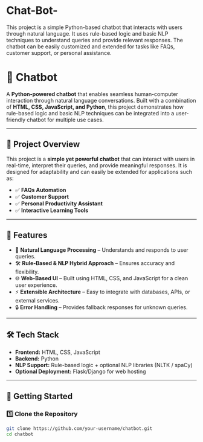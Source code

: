# Chat-Bot-
This project is a simple Python-based chatbot that interacts with users through natural language. It uses rule-based logic and basic NLP techniques to understand queries and provide relevant responses. The chatbot can be easily customized and extended for tasks like FAQs, customer support, or personal assistance.
# 🤖 Chatbot  

A **Python-powered chatbot** that enables seamless human-computer interaction through natural language conversations. Built with a combination of **HTML, CSS, JavaScript, and Python**, this project demonstrates how rule-based logic and basic NLP techniques can be integrated into a user-friendly chatbot for multiple use cases.  

---

## 📌 Project Overview  

This project is a **simple yet powerful chatbot** that can interact with users in real-time, interpret their queries, and provide meaningful responses. It is designed for adaptability and can easily be extended for applications such as:  

- ✅ **FAQs Automation**  
- ✅ **Customer Support**  
- ✅ **Personal Productivity Assistant**  
- ✅ **Interactive Learning Tools**  

---

## 🔑 Features  

- 💬 **Natural Language Processing** – Understands and responds to user queries.  
- 🛠 **Rule-Based & NLP Hybrid Approach** – Ensures accuracy and flexibility.  
- 🌐 **Web-Based UI** – Built using HTML, CSS, and JavaScript for a clean user experience.  
- ⚡ **Extensible Architecture** – Easy to integrate with databases, APIs, or external services.  
- 🔒 **Error Handling** – Provides fallback responses for unknown queries.  

---

## 🛠 Tech Stack  

- **Frontend:** HTML, CSS, JavaScript  
- **Backend:** Python  
- **NLP Support:** Rule-based logic + optional NLP libraries (NLTK / spaCy)  
- **Optional Deployment:** Flask/Django for web hosting  

---

## 🚀 Getting Started  

### 1️⃣ Clone the Repository  
```bash
git clone https://github.com/your-username/chatbot.git
cd chatbot
